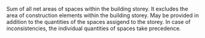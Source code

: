 ﻿Sum of all net areas of spaces within the building storey. It excludes the area of construction elements within the building storey. May be provided in addition to the quantities of the spaces assigend to the storey. In case of inconsistencies, the individual quantities of spaces take precedence.